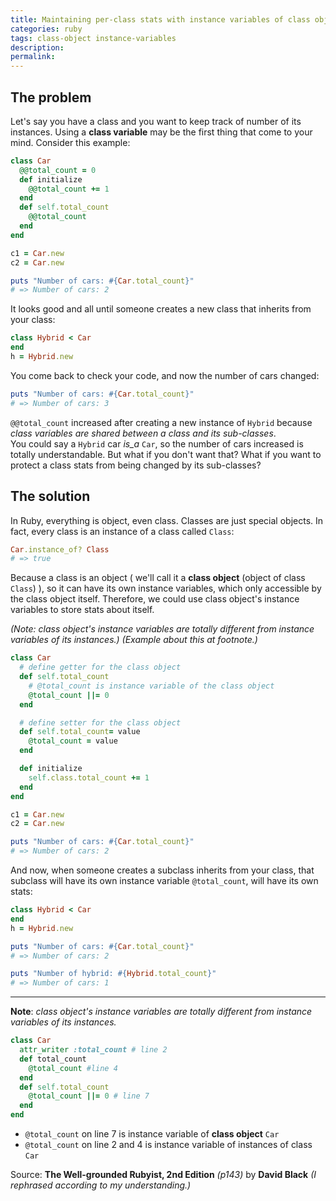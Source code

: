```yaml
---
title: Maintaining per-class stats with instance variables of class objects
categories: ruby
tags: class-object instance-variables
description: 
permalink: 
---
```


## The problem
Let's say you have a class and you want to keep track of number of its instances. Using a **class variable** may be the first thing that come to your mind.
Consider this example:
```ruby
class Car
  @@total_count = 0
  def initialize
    @@total_count += 1
  end
  def self.total_count
    @@total_count
  end
end

c1 = Car.new
c2 = Car.new

puts "Number of cars: #{Car.total_count}"
# => Number of cars: 2
```
It looks good and all until someone creates a new class that inherits from your class:
```ruby
class Hybrid < Car
end
h = Hybrid.new
```
You come back to check your code, and now the number of cars changed:
```ruby
puts "Number of cars: #{Car.total_count}"
# => Number of cars: 3
```
`@@total_count` increased after creating a new instance of `Hybrid` because *class variables are shared between a class and its sub-classes*.  
You could say a `Hybrid` car *is_a* `Car`, so the number of cars increased is totally understandable. But what if you don't want that? What if you want to protect a class stats from being changed by its sub-classes?

## The solution
In Ruby, everything is object, even class. Classes are just special objects. In fact, every class is an instance of a class called `Class`:
```ruby
Car.instance_of? Class
# => true
```

Because a class is an object ( we'll call it  a **class object** (object of class `Class`) ), so it can have its own instance variables, which only accessible by the class object itself. Therefore, we could use class object's instance variables to store stats about itself.

*(Note: class object's instance variables are totally different from instance variables of its instances.) (Example about this at footnote.)*
```ruby
class Car
  # define getter for the class object
  def self.total_count
    # @total_count is instance variable of the class object
    @total_count ||= 0
  end

  # define setter for the class object
  def self.total_count= value
    @total_count = value
  end

  def initialize
    self.class.total_count += 1
  end
end

c1 = Car.new
c2 = Car.new

puts "Number of cars: #{Car.total_count}"
# => Number of cars: 2
```
And now, when someone creates a subclass inherits from your class, that subclass will have its own instance variable `@total_count`, will have its own stats:
```ruby
class Hybrid < Car
end
h = Hybrid.new

puts "Number of cars: #{Car.total_count}"
# => Number of cars: 2

puts "Number of hybrid: #{Hybrid.total_count}"
# => Number of cars: 1
```
--------
**Note**: *class object's instance variables are totally different from instance variables of its instances.*
```ruby
class Car
  attr_writer :total_count # line 2
  def total_count
    @total_count #line 4
  end
  def self.total_count
    @total_count ||= 0 # line 7
  end
end
```
- `@total_count` on line 7 is instance variable of **class object** `Car`
- `@total_count` on line 2 and 4 is instance variable of instances of class `Car`
 
Source: **The Well-grounded Rubyist, 2nd Edition** *(p143)* by **David Black**
*(I rephrased according to my understanding.)*
